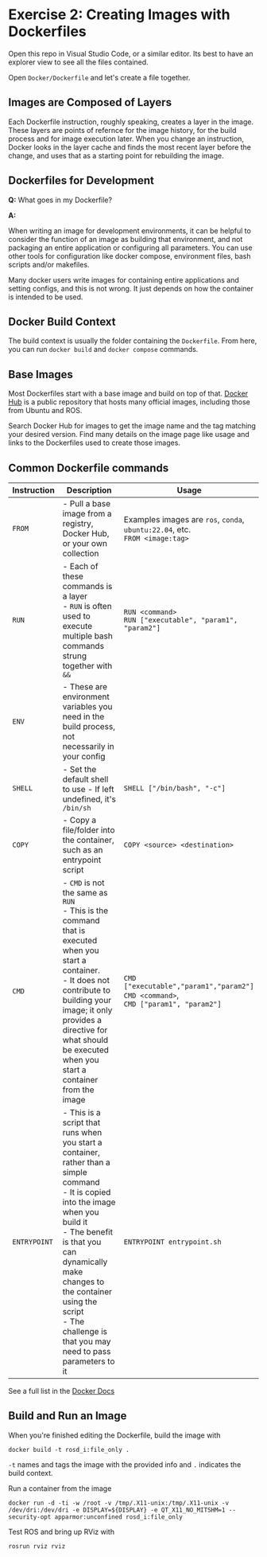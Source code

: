 # Exercise 2: Creating Images with Dockerfiles

Open this repo in Visual Studio Code, or a similar editor.  Its best to have an explorer view to see all the files contained.

Open `Docker/Dockerfile` and let's create a file together.

## Images are Composed of Layers

Each Dockerfile instruction, roughly speaking, creates a layer in the image.  These layers are points of refernce for the image history, for the build process and for image execution later.  When you change an instruction, Docker looks in the layer cache and finds the most recent layer before the change, and uses that as a starting point for rebuilding the image.

## Dockerfiles for Development

**Q:** What goes in my Dockerfile?

**A:**

When writing an image for development environments, it can be helpful to consider the function of an image as building that environment, and not packaging an entire application or configuring all parameters.  You can use other tools for configuration like docker compose, environment files, bash scripts and/or makefiles.

Many docker users write images for containing entire applications and setting configs, and this is not wrong.  It just depends on how the container is intended to be used.

## Docker Build Context

The build context is usually the folder containing the `Dockerfile`.  From here, you can run `docker build` and `docker compose` commands.

## Base Images

Most Dockerfiles start with a base image and build on top of that.  [Docker Hub](https://hub.docker.com/) is a public repository that hosts many official images, including those from Ubuntu and ROS.

Search Docker Hub for images to get the image name and the tag matching your desired version.  Find many details on the image page like usage and links to the Dockerfiles used to create those images.

## Common Dockerfile commands

| Instruction  | Description  | Usage |
|--------------|--------------|-----------|
| `FROM`       | - Pull a base image from a registry, Docker Hub, or your own collection  | Examples images are `ros`, `conda`, `ubuntu:22.04`, etc. <br> `FROM <image:tag>` |
| `RUN`        | - Each of these commands is a layer <br> - `RUN` is often used to execute multiple bash commands strung together with `&&` <br>  | `RUN <command>` <br>`RUN ["executable", "param1", "param2"]`  |
| `ENV`        | - These are environment variables you need in the build process, not necessarily in your config |   |
| `SHELL`      | - Set the default shell to use - If left undefined, it's `/bin/sh` |  `SHELL ["/bin/bash", "-c"]` |
| `COPY`       | - Copy a file/folder into the container, such as an entrypoint script |  `COPY <source> <destination>` |
| `CMD`        | - `CMD` is not the same as `RUN` <br> - This is the command that is executed when you start a container.  <br> - It does not contribute to building your image; it only provides a directive for what should be executed when you start a container from the image | `CMD ["executable","param1","param2"]` <br>`CMD <command>`, <br>`CMD ["param1", "param2"]`  |
| `ENTRYPOINT` | - This is a script that runs when you start a container, rather than a simple command  <br> - It is copied into the image when you build it  <br> - The benefit is that you can dynamically make changes to the container using the script  <br> - The challenge is that you may need to pass parameters to it |  `ENTRYPOINT entrypoint.sh` |

See a full list in the [Docker Docs](https://docs.docker.com/engine/reference/builder/)

## Build and Run an Image

When you're finished editing the Dockerfile, build the image with
```
docker build -t rosd_i:file_only .
```
`-t` names and tags the image with the provided info and `.` indicates the build context.

Run a container from the image
```
docker run -d -ti -w /root -v /tmp/.X11-unix:/tmp/.X11-unix -v /dev/dri:/dev/dri -e DISPLAY=${DISPLAY} -e QT_X11_NO_MITSHM=1 --security-opt apparmor:unconfined rosd_i:file_only
```
Test ROS and bring up RViz with
```
rosrun rviz rviz
```
